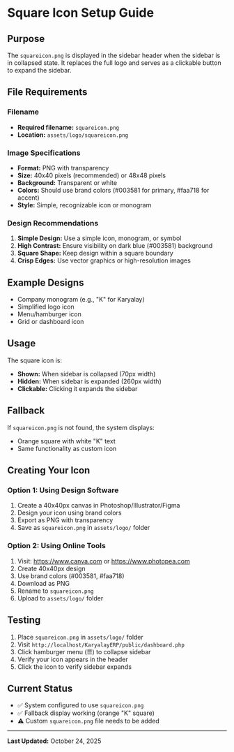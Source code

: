 # Square Icon Setup Guide

## Purpose
The `squareicon.png` is displayed in the sidebar header when the sidebar is in collapsed state. It replaces the full logo and serves as a clickable button to expand the sidebar.

## File Requirements

### Filename
- **Required filename:** `squareicon.png`
- **Location:** `assets/logo/squareicon.png`

### Image Specifications
- **Format:** PNG with transparency
- **Size:** 40x40 pixels (recommended) or 48x48 pixels
- **Background:** Transparent or white
- **Colors:** Should use brand colors (#003581 for primary, #faa718 for accent)
- **Style:** Simple, recognizable icon or monogram

### Design Recommendations
1. **Simple Design:** Use a simple icon, monogram, or symbol
2. **High Contrast:** Ensure visibility on dark blue (#003581) background
3. **Square Shape:** Keep design within a square boundary
4. **Crisp Edges:** Use vector graphics or high-resolution images

## Example Designs
- Company monogram (e.g., "K" for Karyalay)
- Simplified logo icon
- Menu/hamburger icon
- Grid or dashboard icon

## Usage
The square icon is:
- **Shown:** When sidebar is collapsed (70px width)
- **Hidden:** When sidebar is expanded (260px width)
- **Clickable:** Clicking it expands the sidebar

## Fallback
If `squareicon.png` is not found, the system displays:
- Orange square with white "K" text
- Same functionality as custom icon

## Creating Your Icon

### Option 1: Using Design Software
1. Create a 40x40px canvas in Photoshop/Illustrator/Figma
2. Design your icon using brand colors
3. Export as PNG with transparency
4. Save as `squareicon.png` in `assets/logo/` folder

### Option 2: Using Online Tools
1. Visit: https://www.canva.com or https://www.photopea.com
2. Create 40x40px design
3. Use brand colors (#003581, #faa718)
4. Download as PNG
5. Rename to `squareicon.png`
6. Upload to `assets/logo/` folder

## Testing
1. Place `squareicon.png` in `assets/logo/` folder
2. Visit `http://localhost/KaryalayERP/public/dashboard.php`
3. Click hamburger menu (☰) to collapse sidebar
4. Verify your icon appears in the header
5. Click the icon to verify sidebar expands

## Current Status
- ✅ System configured to use `squareicon.png`
- ✅ Fallback display working (orange "K" square)
- ⚠️ Custom `squareicon.png` file needs to be added

---
**Last Updated:** October 24, 2025
